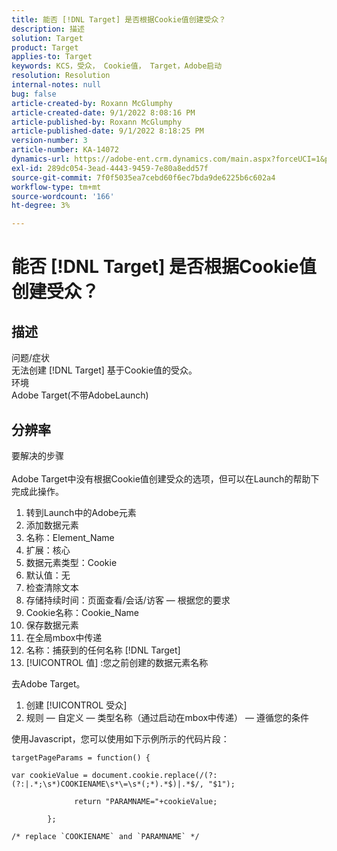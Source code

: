 ```yaml
---
title: 能否 [!DNL Target] 是否根据Cookie值创建受众？
description: 描述
solution: Target
product: Target
applies-to: Target
keywords: KCS，受众， Cookie值， Target，Adobe启动
resolution: Resolution
internal-notes: null
bug: false
article-created-by: Roxann McGlumphy
article-created-date: 9/1/2022 8:08:16 PM
article-published-by: Roxann McGlumphy
article-published-date: 9/1/2022 8:18:25 PM
version-number: 3
article-number: KA-14072
dynamics-url: https://adobe-ent.crm.dynamics.com/main.aspx?forceUCI=1&pagetype=entityrecord&etn=knowledgearticle&id=2eaa97cd-312a-ed11-9db1-002248086a27
exl-id: 289dc054-3ead-4443-9459-7e80a8edd57f
source-git-commit: 7f0f5035ea7cebd60f6ec7bda9de6225b6c602a4
workflow-type: tm+mt
source-wordcount: '166'
ht-degree: 3%

---
```


# 能否 [!DNL Target] 是否根据Cookie值创建受众？

## 描述

问题/症状<br>
无法创建 [!DNL Target] 基于Cookie值的受众。
<br>环境<br>
Adobe Target(不带AdobeLaunch)




## 分辨率

要解决的步骤<br><br>
Adobe Target中没有根据Cookie值创建受众的选项，但可以在Launch的帮助下完成此操作。

1. 转到Launch中的Adobe元素
2. 添加数据元素
3. 名称：Element_Name
4. 扩展：核心
5. 数据元素类型：Cookie
6. 默认值：无
7. 检查清除文本
8. 存储持续时间：页面查看/会话/访客 — 根据您的要求
9. Cookie名称：Cookie_Name
10. 保存数据元素
11. 在全局mbox中传递
12. 名称：捕获到的任何名称 [!DNL Target]
13. [!UICONTROL 值] :您之前创建的数据元素名称




去Adobe Target。

1. 创建 [!UICONTROL 受众]
2. 规则 — 自定义 — 类型名称（通过启动在mbox中传递） — 遵循您的条件




使用Javascript，您可以使用如下示例所示的代码片段：


```
targetPageParams = function() {

var cookieValue = document.cookie.replace(/(?:(?:|.*;\s*)COOKIENAME\s*\=\s*(;*).*$)|.*$/, "$1");

              return "PARAMNAME="+cookieValue;

        };

/* replace `COOKIENAME` and `PARAMNAME` */
```
